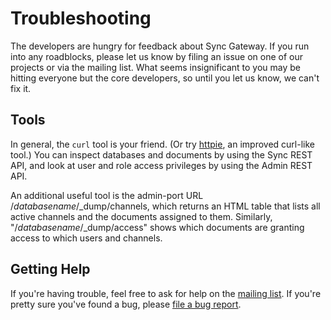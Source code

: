# Troubleshooting


The developers are hungry for feedback about Sync Gateway. If you run into any roadblocks, please let us know by filing an issue on one of our projects or via the mailing list. What seems insignificant to you may be hitting everyone but the core developers, so until you let us know, we can't fix it.

## Tools
In general, the `curl` tool is your friend. (Or try [httpie][HTTPIE], an improved curl-like tool.) You can inspect databases and documents by using the Sync REST API, and look at user and role access privileges by using the Admin REST API.

An additional useful tool is the admin-port URL /*databasename*/\_dump/channels, which returns an HTML table that lists all active channels and the documents assigned to them. Similarly, "/_databasename_/\_dump/access" shows which documents are granting access to which users and channels.

## Getting Help
If you're having trouble, feel free to ask for help on the [mailing list][MAILING_LIST]. If you're pretty sure you've found a bug, please [file a bug report][ISSUE_TRACKER].


[HTTPIE]: http://httpie.org
[MAILING_LIST]: https://groups.google.com/forum/?fromgroups#!forum/mobile-couchbase
[ISSUE_TRACKER]: https://github.com/couchbaselabs/sync_gateway/issues?state=open
[MAC_STABLE_BUILD]: http://cbfs-ext.hq.couchbase.com/mobile/SyncGateway/SyncGateway-Mac.zip


